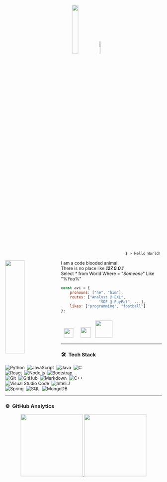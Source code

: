 <p align="center"> 
<img src="https://github.com/avinal/avinal/blob/main/images/butterfly.gif" width=20%> <img src="https://github.com/avinal/avinal/blob/main/images/dog.gif" width=10% />  
</p>

```bash
                                                      $ > Hello World!
 ```
 
<img align="left" src="https://i.pinimg.com/originals/79/04/42/7904424933cc535b666f2de669973530.gif" width="35%" height="300px">I am a code blooded animal <br> There is no place like <b><i>127.0.0.1</i></b><br> Select <i>*</i> from World Where = "<i>Someone</i>" Like "%<i>You</i>%"
 
<!--  <img width="35%" src="https://media.giphy.com/media/MC6eSuC3yypCU/giphy.gif" /> -->
```javascript
const avi = {
    pronouns: ["he", "him"],
    routes: ["Analyst @ EXL", 
                 "SDE @ PayPal", ...],
    likes: ["programming", "football"]
};
```
 ### <a href="https://linkedin.com/in/4vk"><img src = "https://cdn-icons-png.flaticon.com/512/174/174857.png" width="30px" hspace="10px" /></a> <a href="https://www.hackthebox.eu/profile/470218"><img src="https://yt3.ggpht.com/ytc/AKedOLRNscQU9ZqS-WvVLX1y47YiTCzTa6WqSJRt6GDVoQ=s900-c-k-c0x00ffffff-no-rj" width="33px" hspace="10px"/></a> <a href="https://tryhackme.com/p/4vkn3w"><img src="https://assets.tryhackme.com/img/THMlogo.png" width="55px" /></a>

---

### 🛠 &nbsp;Tech Stack

![Python](https://img.shields.io/badge/-Python-05122A?style=flat&logo=python)&nbsp;
![JavaScript](https://img.shields.io/badge/-JavaScript-05122A?style=flat&logo=javascript)&nbsp;
![Java](https://img.shields.io/badge/-Java-05122A?style=flat&logo=Java&logoColor=FFA518)&nbsp;
![C](https://img.shields.io/badge/-C-05122A?style=flat&logo=C&logoColor=A8B9CC)\
![React](https://img.shields.io/badge/-React-05122A?style=flat&logo=react)&nbsp;
![Node.js](https://img.shields.io/badge/-Node%20JS-05122A?style=flat&logo=node.js)&nbsp;
![Bootstrap](https://img.shields.io/badge/-Bootstrap-05122A?style=flat&logo=bootstrap&logoColor=563D7C)\
![Git](https://img.shields.io/badge/-Git-05122A?style=flat&logo=git)&nbsp;
![GitHub](https://img.shields.io/badge/-GitHub-05122A?style=flat&logo=github)&nbsp;
![Markdown](https://img.shields.io/badge/-Markdown-05122A?style=flat&logo=markdown)&nbsp;
![C++](https://img.shields.io/badge/-C++-05122A?style=flat&logo=C%2B%2B&logoColor=00599C)\
![Visual Studio Code](https://img.shields.io/badge/-Visual%20Studio%20Code-05122A?style=flat&logo=visual-studio-code&logoColor=007ACC)&nbsp;
![IntelliJ](https://img.shields.io/badge/-Intelli%20J-05122A?style=flat&logo=intellij-idea)\
![Spring](https://img.shields.io/badge/-Spring-05122A?style=flat&logo=spring&logoColor=green)&nbsp;
![SQL](https://img.shields.io/badge/-MySql-05122A?style=flat&logo=mysql&logoColor=light-blue)&nbsp;
![MongoDB](https://img.shields.io/badge/-MongoDB-05122A?style=flat&logo=MongoDB&logoColor=green)

---

### ⚙️ &nbsp;GitHub Analytics

<p align="center">
<a href="https://github.com/Avinash997">
  <img height="200em" src="https://github-readme-stats-eight-theta.vercel.app/api?username=Avinash997&show_icons=true&theme=algolia&include_all_commits=true&count_private=true"/>
  <img height="200em" src="https://github-readme-stats-eight-theta.vercel.app/api/top-langs/?username=Avinash997&layout=compact&langs_count=10&theme=algolia"/>
</a>
</p>
